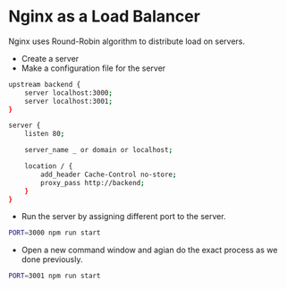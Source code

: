 # Nginx as a Load Balancer

Nginx uses Round-Robin algorithm to distribute load on servers.

- Create a server
- Make a configuration file for the server

```bash
upstream backend {
    server localhost:3000;
    server localhost:3001;
}

server {
    listen 80;

    server_name _ or domain or localhost;

    location / {
        add_header Cache-Control no-store;
        proxy_pass http://backend;
    }
}
```

- Run the server by assigning different port to the server.

```bash
PORT=3000 npm run start
```

- Open a new command window and agian do the exact process as we done previously.

```bash
PORT=3001 npm run start
```
